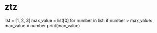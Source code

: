 # ztz
list = [1, 2, 3]
max_value = list[0]
for number in list:
  if number > max_value:
    max_value = number
print(max_value)
